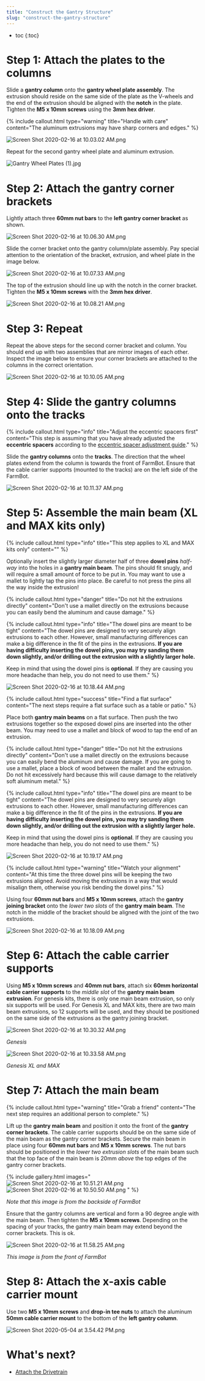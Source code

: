```yaml
---
title: "Construct the Gantry Structure"
slug: "construct-the-gantry-structure"
---
```


* toc
{:toc}


# Step 1: Attach the plates to the columns

Slide a **gantry column** onto the **gantry wheel plate assembly**. The extrusion should reside on the same side of the plate as the V-wheels and the end of the extrusion should be aligned with the **notch** in the plate. Tighten the **M5 x 10mm screws** using the **3mm hex driver**.

{%
include callout.html
type="warning"
title="Handle with care"
content="The aluminum extrusions may have sharp corners and edges."
%}



![Screen Shot 2020-02-16 at 10.03.02 AM.png](_images/Screen_Shot_2020-02-16_at_10.03.02_AM.png)

Repeat for the second gantry wheel plate and aluminum extrusion.

![Gantry Wheel Plates (1).jpg](_images/Gantry_Wheel_Plates_1.jpg)



# Step 2: Attach the gantry corner brackets

Lightly attach three **60mm nut bars** to the **left gantry corner bracket** as shown.

![Screen Shot 2020-02-16 at 10.06.30 AM.png](_images/Screen_Shot_2020-02-16_at_10.06.30_AM.png)

Slide the corner bracket onto the gantry column/plate assembly. Pay special attention to the orientation of the bracket, extrusion, and wheel plate in the image below.

![Screen Shot 2020-02-16 at 10.07.33 AM.png](_images/Screen_Shot_2020-02-16_at_10.07.33_AM.png)

The top of the extrusion should line up with the notch in the corner bracket. Tighten the **M5 x 10mm screws** with the **3mm hex driver**.

![Screen Shot 2020-02-16 at 10.08.21 AM.png](_images/Screen_Shot_2020-02-16_at_10.08.21_AM.png)



# Step 3: Repeat

Repeat the above steps for the second corner bracket and column. You should end up with two assemblies that are mirror images of each other. Inspect the image below to ensure your corner brackets are attached to the columns in the correct orientation.

![Screen Shot 2020-02-16 at 10.10.05 AM.png](_images/Screen_Shot_2020-02-16_at_10.10.05_AM.png)



# Step 4: Slide the gantry columns onto the tracks



{%
include callout.html
type="info"
title="Adjust the eccentric spacers first"
content="This step is assuming that you have already adjusted the **eccentric spacers** according to the [eccentric spacer adjustment guide](../../Extras/reference/eccentric-spacer-adjustment.md)."
%}

Slide the **gantry columns** onto the **tracks**. The direction that the wheel plates extend from the column is towards the front of FarmBot. Ensure that the cable carrier supports (mounted to the tracks) are on the left side of the FarmBot.

![Screen Shot 2020-02-16 at 10.11.37 AM.png](_images/Screen_Shot_2020-02-16_at_10.11.37_AM.png)

# Step 5: Assemble the main beam (XL and MAX kits only)

{%
include callout.html
type="info"
title="This step applies to XL and MAX kits only"
content=""
%}

Optionally insert the slightly larger diameter half of three **dowel pins** *half-way* into the holes in a **gantry main beam**. The pins should fit snugly, and will require a small amount of force to be put in. You may want to use a mallet to lightly tap the pins into place. Be careful to not press the pins all the way inside the extrusion!

{%
include callout.html
type="danger"
title="Do not hit the extrusions directly"
content="Don't use a mallet directly on the extrusions because you can easily bend the aluminum and cause damage."
%}



{%
include callout.html
type="info"
title="The dowel pins are meant to be tight"
content="The dowel pins are designed to very securely align extrusions to each other. However, small manufacturing differences can make a big difference in the fit of the pins in the extrusions. **If you are having difficulty inserting the dowel pins, you may try sanding them down slightly, and/or drilling out the extrusion with a slightly larger hole.**

Keep in mind that using the dowel pins is **optional**. If they are causing you more headache than help, you do not need to use them."
%}



![Screen Shot 2020-02-16 at 10.18.44 AM.png](_images/Screen_Shot_2020-02-16_at_10.18.44_AM.png)



{%
include callout.html
type="success"
title="Find a flat surface"
content="The next steps require a flat surface such as a table or patio."
%}

Place both **gantry main beams** on a flat surface. Then push the two extrusions together so the exposed dowel pins are inserted into the other beam. You may need to use a mallet and block of wood to tap the end of an extrusion.

{%
include callout.html
type="danger"
title="Do not hit the extrusions directly"
content="Don't use a mallet directly on the extrusions because you can easily bend the aluminum and cause damage. If you are going to use a mallet, place a block of wood between the mallet and the extrusion. Do not hit excessively hard because this will cause damage to the relatively soft aluminum metal."
%}



{%
include callout.html
type="info"
title="The dowel pins are meant to be tight"
content="The dowel pins are designed to very securely align extrusions to each other. However, small manufacturing differences can make a big difference in the fit of the pins in the extrusions. **If you are having difficulty inserting the dowel pins, you may try sanding them down slightly, and/or drilling out the extrusion with a slightly larger hole.**

Keep in mind that using the dowel pins is **optional**. If they are causing you more headache than help, you do not need to use them."
%}



![Screen Shot 2020-02-16 at 10.19.17 AM.png](_images/Screen_Shot_2020-02-16_at_10.19.17_AM.png)



{%
include callout.html
type="warning"
title="Watch your alignment"
content="At this time the three dowel pins will be keeping the two extrusions aligned. Avoid moving the extrusions in a way that would misalign them, otherwise you risk bending the dowel pins."
%}

Using four **60mm nut bars** and **M5 x 10mm screws**, attach the **gantry joining bracket** onto the *lower two slots* of the **gantry main beam**. The notch in the middle of the bracket should be aligned with the joint of the two extrusions.

![Screen Shot 2020-02-16 at 10.18.09 AM.png](_images/Screen_Shot_2020-02-16_at_10.18.09_AM.png)



# Step 6: Attach the cable carrier supports

Using **M5 x 10mm screws** and **40mm nut bars**, attach six **60mm horizontal cable carrier supports** to the *middle slot* of the **gantry main beam extrusion**. For genesis kits, there is only one main beam extrusion, so only six supports will be used. For Genesis XL and MAX kits, there are two main beam extrusions, so 12 supports will be used, and they should be positioned on the same side of the extrusions as the gantry joining bracket.

![Screen Shot 2020-02-16 at 10.30.32 AM.png](_images/Screen_Shot_2020-02-16_at_10.30.32_AM.png)

_Genesis_



![Screen Shot 2020-02-16 at 10.33.58 AM.png](_images/Screen_Shot_2020-02-16_at_10.33.58_AM.png)

_Genesis XL and MAX_



# Step 7: Attach the main beam



{%
include callout.html
type="warning"
title="Grab a friend"
content="The next step requires an additional person to complete."
%}

Lift up the **gantry main beam** and position it onto the front of the **gantry corner brackets**. The cable carrier supports should be on the same side of the main beam as the gantry corner brackets. Secure the main beam in place using four **60mm nut bars** and **M5 x 10mm screws**. The nut bars should be positioned in the *lower two extrusion slots* of the main beam such that the top face of the main beam is 20mm *above* the top edges of the gantry corner brackets.

{% include gallery.html images="
![Screen Shot 2020-02-16 at 10.51.21 AM.png](_images/Screen_Shot_2020-02-16_at_10.51.21_AM.png)
![Screen Shot 2020-02-16 at 10.50.50 AM.png](_images/Screen_Shot_2020-02-16_at_10.50.50_AM.png)
" %}

_Note that this image is from the backside of FarmBot_

Ensure that the gantry columns are vertical and form a 90 degree angle with the main beam. Then tighten the **M5 x 10mm screws**. Depending on the spacing of your tracks, the gantry main beam may extend beyond the corner brackets. This is ok.

![Screen Shot 2020-02-16 at 11.58.25 AM.png](_images/Screen_Shot_2020-02-16_at_11.58.25_AM.png)

_This image is from the front of FarmBot_

# Step 8:  Attach the x-axis cable carrier mount

Use two **M5 x 10mm screws** and **drop-in tee nuts** to attach the aluminum **50mm cable carrier mount** to the bottom of the **left gantry column**.

![Screen Shot 2020-05-04 at 3.54.42 PM.png](_images/Screen_Shot_2020-05-04_at_3.54.42_PM.png)


# What's next?

 * [Attach the Drivetrain](attach-the-drivetrain.md)

